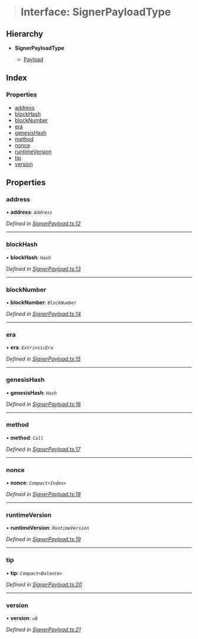 > # Interface: SignerPayloadType

## Hierarchy

* **SignerPayloadType**

  * [Payload](../classes/_signerpayload_.payload.md)

## Index

### Properties

* [address](_signerpayload_.signerpayloadtype.md#address)
* [blockHash](_signerpayload_.signerpayloadtype.md#blockhash)
* [blockNumber](_signerpayload_.signerpayloadtype.md#blocknumber)
* [era](_signerpayload_.signerpayloadtype.md#era)
* [genesisHash](_signerpayload_.signerpayloadtype.md#genesishash)
* [method](_signerpayload_.signerpayloadtype.md#method)
* [nonce](_signerpayload_.signerpayloadtype.md#nonce)
* [runtimeVersion](_signerpayload_.signerpayloadtype.md#runtimeversion)
* [tip](_signerpayload_.signerpayloadtype.md#tip)
* [version](_signerpayload_.signerpayloadtype.md#version)

## Properties

###  address

• **address**: *`Address`*

*Defined in [SignerPayload.ts:12](https://github.com/polkadot-js/api/blob/67d6c50/packages/api/src/SignerPayload.ts#L12)*

___

###  blockHash

• **blockHash**: *`Hash`*

*Defined in [SignerPayload.ts:13](https://github.com/polkadot-js/api/blob/67d6c50/packages/api/src/SignerPayload.ts#L13)*

___

###  blockNumber

• **blockNumber**: *`BlockNumber`*

*Defined in [SignerPayload.ts:14](https://github.com/polkadot-js/api/blob/67d6c50/packages/api/src/SignerPayload.ts#L14)*

___

###  era

• **era**: *`ExtrinsicEra`*

*Defined in [SignerPayload.ts:15](https://github.com/polkadot-js/api/blob/67d6c50/packages/api/src/SignerPayload.ts#L15)*

___

###  genesisHash

• **genesisHash**: *`Hash`*

*Defined in [SignerPayload.ts:16](https://github.com/polkadot-js/api/blob/67d6c50/packages/api/src/SignerPayload.ts#L16)*

___

###  method

• **method**: *`Call`*

*Defined in [SignerPayload.ts:17](https://github.com/polkadot-js/api/blob/67d6c50/packages/api/src/SignerPayload.ts#L17)*

___

###  nonce

• **nonce**: *`Compact<Index>`*

*Defined in [SignerPayload.ts:18](https://github.com/polkadot-js/api/blob/67d6c50/packages/api/src/SignerPayload.ts#L18)*

___

###  runtimeVersion

• **runtimeVersion**: *`RuntimeVersion`*

*Defined in [SignerPayload.ts:19](https://github.com/polkadot-js/api/blob/67d6c50/packages/api/src/SignerPayload.ts#L19)*

___

###  tip

• **tip**: *`Compact<Balance>`*

*Defined in [SignerPayload.ts:20](https://github.com/polkadot-js/api/blob/67d6c50/packages/api/src/SignerPayload.ts#L20)*

___

###  version

• **version**: *`u8`*

*Defined in [SignerPayload.ts:21](https://github.com/polkadot-js/api/blob/67d6c50/packages/api/src/SignerPayload.ts#L21)*